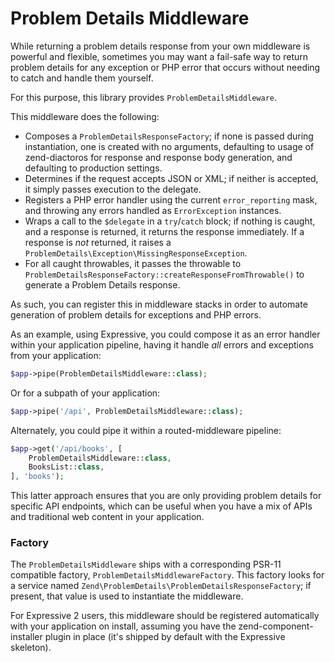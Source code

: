 # Problem Details Middleware

While returning a problem details response from your own middleware is powerful
and flexible, sometimes you may want a fail-safe way to return problem details
for any exception or PHP error that occurs without needing to catch and handle
them yourself.

For this purpose, this library provides `ProblemDetailsMiddleware`.

This middleware does the following:

- Composes a `ProblemDetailsResponseFactory`; if none is passed during
  instantiation, one is created with no arguments, defaulting to usage of
  zend-diactoros for response and response body generation, and defaulting to
  production settings.
- Determines if the request accepts JSON or XML; if neither is accepted, it
  simply passes execution to the delegate.
- Registers a PHP error handler using the current `error_reporting` mask, and
  throwing any errors handled as `ErrorException` instances.
- Wraps a call to the `$delegate` in a `try`/`catch` block; if nothing is
  caught, and a response is returned, it returns the response immediately. If a
  response is _not_ returned, it raises a
  `ProblemDetails\Exception\MissingResponseException`.
- For all caught throwables, it passes the throwable to
  `ProblemDetailsResponseFactory::createResponseFromThrowable()` to generate a
  Problem Details response.

As such, you can register this in middleware stacks in order to automate
generation of problem details for exceptions and PHP errors.

As an example, using Expressive, you could compose it as an error handler within
your application pipeline, having it handle _all_ errors and exceptions from
your application:

```php
$app->pipe(ProblemDetailsMiddleware::class);
```

Or for a subpath of your application:

```php
$app->pipe('/api', ProblemDetailsMiddleware::class);
```

Alternately, you could pipe it within a routed-middleware pipeline:

```php
$app->get('/api/books', [
    ProblemDetailsMiddleware::class,
    BooksList::class,
], 'books');
```

This latter approach ensures that you are only providing problem details for
specific API endpoints, which can be useful when you have a mix of APIs and
traditional web content in your application.

### Factory

The `ProblemDetailsMiddleware` ships with a corresponding PSR-11 compatible factory,
`ProblemDetailsMiddlewareFactory`. This factory looks for a service named
`Zend\ProblemDetails\ProblemDetailsResponseFactory`; if present, that value is used
to instantiate the middleware.

For Expressive 2 users, this middleware should be registered automatically with
your application on install, assuming you have the zend-component-installer
plugin in place (it's shipped by default with the Expressive skeleton).
